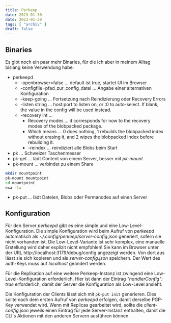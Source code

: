 ```yaml
---
title: Perkeep
date: 2023-01-30
date: 2023-01-30
tags: [ "archiv" ]
draft: false
---
```


## Binaries

Es gibt noch ein paar mehr Binaries, für die ich aber in meinem Alltag 
bislang keine Verwendung habe.

* perkeepd
  * -openbrowser=false ... default ist true, startet UI im Browser
  * -configfile=pfad\_zur\_config\_datei ... Angabe einer alternativen 
  Konfiguration
  * -keep-going ... Fortsetzung nach Reindizierung oder Recovery Errors
  * -listen string ... host:port to listen on, or :0 to auto-select. If 
  blank, the value in the config will be used instead.
  * -recovery int ... 
    * Recovery modes ... it corresponds for now to the recovery modes 
    of the blobpacked package. 
    * Which means ... 0 does nothing, 1 rebuilds the blobpacked index 
    without erasing it, and 2 wipes the blobpacked index before rebuilding 
    it.
    * -reindex ... reindiziert alle Blobs beim Start
* pk ... Schweizer Taschenmesser
* pk-get ... lädt Content von einem Server, besser mit *pk-mount*
* pk-mount ... verbindet zu einem Share

```bash
mkdir mountpoint
pk-mount mountpoint
cd mountpoint
exa -la
```

* pk-put ... lädt Dateien, Blobs oder Permanodes auf einen Server

## Konfiguration

Für den Server *perkeepd* gibt es eine simple und eine 
Low-Level-Konfiguration. Die simple Konfiguration wird beim Aufruf von 
*perkeepd* automatisch als *~/.config/perkeep/server-config.json* 
generiert, sofern sie nicht vorhanden ist. Die Low-Level-Variante ist 
sehr komplex, eine manuelle Erstellung wird daher explizit nicht 
empfohlen! Sie kann im Browser unter der URL 
http://localhost:3179/debug/config angezeigt werden. Von dort aus lässt 
sie sich kopieren und als *server-config.json* speichern. Der Wert des 
auth-Keys muss auf *localhost* geändert werden.

Für die Replikation auf eine weitere Perkeep-Instanz ist zwingend eine 
Low-Level-Konfiguration erforderlich. Hier ist dann der Eintrag 
*"handlerConfig": true* erforderlich, damit der Server die Konfiguration 
als Low-Level ansieht.

Die Konfiguration der Clients lässt sich mit ```pk-put init``` generieren. 
Dies sollte nach dem ersten Aufruf von *perkeepd* erfolgen, damit derselbe 
PGP-Key verwendet wird. Wenn mit Replicas gearbeitet wird, sollte die 
*client-config.json* jeweils einen Eintrag für jede Server-Instanz 
enthalten, damit die CLI's Aktionen mit den anderen Servern ausführen 
können.
